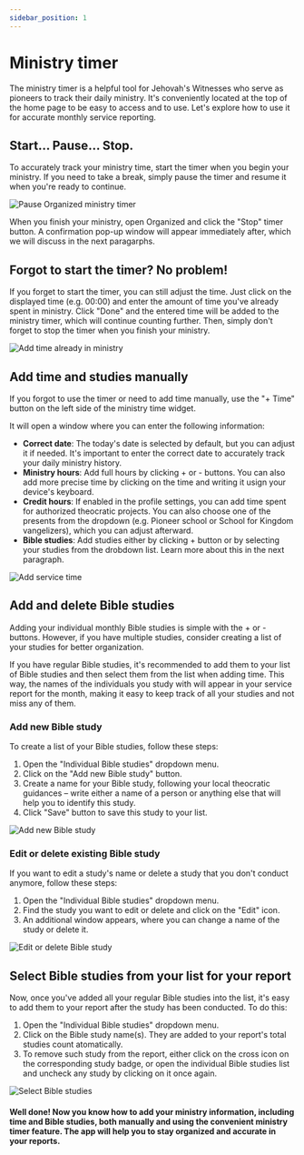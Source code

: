 ```yaml
---
sidebar_position: 1
---
```


# Ministry timer

The ministry timer is a helpful tool for Jehovah's Witnesses who serve as pioneers to track their daily ministry. It's conveniently located at the top of the home page to be easy to access and to use. Let's explore how to use it for accurate monthly service reporting.

## Start... Pause... Stop.

To accurately track your ministry time, start the timer when you begin your ministry. If you need to take a break, simply pause the timer and resume it when you're ready to continue.

![Pause Organized ministry timer](./img/pause-timer.gif)

When you finish your ministry, open Organized and click the "Stop" timer button. A confirmation pop-up window will appear immediately after, which we will discuss in the next paragarphs.

## Forgot to start the timer? No problem!

If you forget to start the timer, you can still adjust the time. Just click on the displayed time (e.g. 00:00) and enter the amount of time you've already spent in ministry. Click "Done" and the entered time will be added to the ministry timer, which will continue counting further. Then, simply don't forget to stop the timer when you finish your ministry.

![Add time already in ministry](./img/add-time-popup.png)

## Add time and studies manually

If you forgot to use the timer or need to add time manually, use the "+ Time" button on the left side of the ministry time widget. 

It will open a window where you can enter the following information:

- **Correct date**: The today's date is selected by default, but you can adjust it if needed. It's important to enter the correct date to accurately track your daily ministry history.
- **Ministry hours**: Add full hours by clicking + or - buttons. You can also add more precise time by clicking on the time and writing it usign your device's keyboard.
- **Credit hours**: If enabled in the profile settings, you can add time spent for authorized theocratic projects. You can also choose one of the presents from the dropdown (e.g. Pioneer school or School for Kingdom vangelizers), which you can adjust afterward.
- **Bible studies**: Add studies either by clicking + button or by selecting your studies from the drobdown list. Learn more about this in the next paragraph.

![Add service time](./img/add-time-popup.png)

## Add and delete Bible studies

Adding your individual monthly Bible studies is simple with the + or - buttons. However, if you have multiple studies, consider creating a list of your studies for better organization.

If you have regular Bible studies, it's recommended to add them to your list of Bible studies and then select them from the list when adding time. This way, the names of the individuals you study with will appear in your service report for the month, making it easy to keep track of all your studies and not miss any of them.

### Add new Bible study

To create a list of your Bible studies, follow these steps:

1. Open the "Individual Bible studies" dropdown menu.
2. Click on the "Add new Bible study" button.
3. Create a name for your Bible study, following your local theocratic guidances – write either a name of a person or anything else that will help you to identify this study.
4. Click "Save" button to save this study to your list.

![Add new Bible study](./img/add-study.png)

### Edit or delete existing Bible study

If you want to edit a study's name or delete a study that you don't conduct anymore, follow these steps:

1. Open the "Individual Bible studies" dropdown menu.
2. Find the study you want to edit or delete and click on the "Edit" icon.
3. An additional window appears, where you can change a name of the study or delete it.

![Edit or delete Bible study](./img/edit-study.png)

## Select Bible studies from your list for your report

Now, once you've added all your regular Bible studies into the list, it's easy to add them to your report after the study has been conducted. To do this:

1. Open the "Individual Bible studies" dropdown menu.
2. Click on the Bible study name(s). They are added to your report's total studies count atomatically.
3. To remove such study from the report, either click on the cross icon on the corresponding study badge, or open the individual Bible studies list and uncheck any study by clicking on it once again.

![Select Bible studies](./img/select-studies.gif)

#### Well done! Now you know how to add your ministry information, including time and Bible studies, both manually and using the convenient ministry timer feature. The app will help you to stay organized and accurate in your reports.